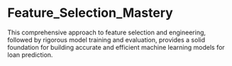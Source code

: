 # Feature_Selection_Mastery
This comprehensive approach to feature selection and engineering, followed by rigorous model training and evaluation, provides a solid foundation for building accurate and efficient machine learning models for loan prediction.
